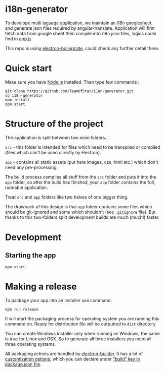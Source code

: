 # i18n-generator 
To develope multi laguage application, we maintain an i18n googlesheet, and generate json files required by angular-translate. Application will first fetch data from google sheet then compile into i18n json files, logics could find in [app.js](src/app.js)

This repo is using [electron-boilerplate](https://github.com/szwacz/electron-boilerplate), could check any further detail there.

# Quick start

Make sure you have [Node.js](https://nodejs.org) installed.
Then type few commands :
```
git clone https://github.com/TeamOfStar/i18n-generator.git
cd i18n-generator
npm install
npm start
```

# Structure of the project

The application is split between two main folders...

`src` - this folder is intended for files which need to be transpiled or compiled (files which can't be used directly by Electron).

`app` - contains all static assets (put here images, css, html etc.) which don't need any pre-processing.

The build process compiles all stuff from the `src` folder and puts it into the `app` folder, so after the build has finished, your `app` folder contains the full, runnable application.

Treat `src` and `app` folders like two halves of one bigger thing.

The drawback of this design is that `app` folder contains some files which should be git-ignored and some which shouldn't (see `.gitignore` file). But thanks to this two-folders split development builds are much (much!) faster.

# Development

## Starting the app

```
npm start
```

# Making a release

To package your app into an installer use command:

```
npm run release
```

It will start the packaging process for operating system you are running this command on. Ready for distribution file will be outputted to `dist` directory.

You can create Windows installer only when running on Windows, the same is true for Linux and OSX. So to generate all three installers you need all three operating systems.

All packaging actions are handled by [electron-builder](https://github.com/electron-userland/electron-builder). It has a lot of [customization options](https://github.com/electron-userland/electron-builder/wiki/Options), which you can declare under ["build" key in package.json file](https://github.com/szwacz/electron-boilerplate/blob/master/package.json#L2).
